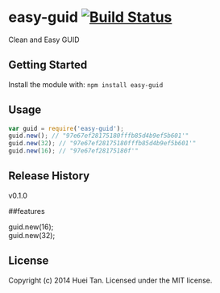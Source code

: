 # easy-guid [![Build Status](https://secure.travis-ci.org/huei90/easy-guid.png?branch=master)](http://travis-ci.org/huei90/easy-guid)

Clean and Easy GUID

## Getting Started
Install the module with: `npm install easy-guid`

## Usage
```javascript
var guid = require('easy-guid');
guid.new(); // "97e67ef28175180fffb85d4b9ef5b601'"
guid.new(32); // "97e67ef28175180fffb85d4b9ef5b601'"
guid.new(16); // "97e67ef28175180f'"
```

## Release History
v0.1.0

##features

guid.new(16);<br/>
guid.new(32);

## License
Copyright (c) 2014 Huei Tan. Licensed under the MIT license.
